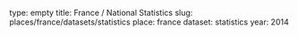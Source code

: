 type: empty
title: France / National Statistics
slug: places/france/datasets/statistics
place: france
dataset: statistics
year: 2014

